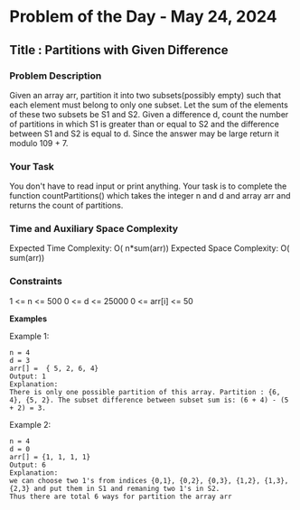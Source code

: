 # Problem of the Day - May 24, 2024

## Title : Partitions with Given Difference

### Problem Description

Given an array arr, partition it into two subsets(possibly empty) such that each element must belong to only one subset. Let the sum of the elements of these two subsets be S1 and S2. 
Given a difference d, count the number of partitions in which S1 is greater than or equal to S2 and the difference between S1 and S2 is equal to d. Since the answer may be large return it modulo 109 + 7.

### Your Task

You don't have to read input or print anything. Your task is to complete the function countPartitions() which takes the integer n and d and array arr and returns the count of partitions.

### Time and Auxiliary Space Complexity

Expected Time Complexity: O( n*sum(arr))
Expected Space Complexity: O( sum(arr))

### Constraints

1 <= n <= 500
0 <= d  <= 25000
0 <= arr[i] <= 50

**Examples**

Example 1:
```
n = 4
d = 3
arr[] =  { 5, 2, 6, 4}
Output: 1
Explanation:
There is only one possible partition of this array. Partition : {6, 4}, {5, 2}. The subset difference between subset sum is: (6 + 4) - (5 + 2) = 3.

```

Example 2:
```
n = 4
d = 0 
arr[] = {1, 1, 1, 1} 
Output: 6 
Explanation:
we can choose two 1's from indices {0,1}, {0,2}, {0,3}, {1,2}, {1,3}, {2,3} and put them in S1 and remaning two 1's in S2.
Thus there are total 6 ways for partition the array arr

```
